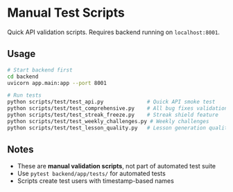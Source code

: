 # Manual Test Scripts

Quick API validation scripts. Requires backend running on `localhost:8001`.

## Usage

```bash
# Start backend first
cd backend
uvicorn app.main:app --port 8001

# Run tests
python scripts/test/test_api.py              # Quick API smoke test
python scripts/test/test_comprehensive.py    # All bug fixes validation
python scripts/test/test_streak_freeze.py    # Streak shield feature
python scripts/test/test_weekly_challenges.py # Weekly challenges
python scripts/test/test_lesson_quality.py   # Lesson generation quality
```

## Notes

- These are **manual validation scripts**, not part of automated test suite
- Use `pytest backend/app/tests/` for automated tests
- Scripts create test users with timestamp-based names
